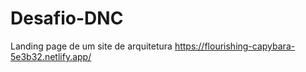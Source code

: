 # Desafio-DNC
 Landing page de um site de arquitetura
 https://flourishing-capybara-5e3b32.netlify.app/
